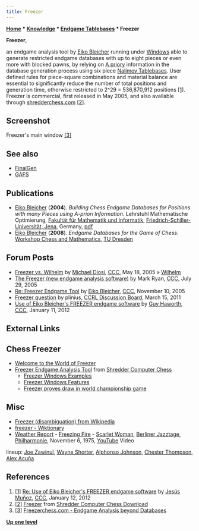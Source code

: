 ```yaml
---
title: Freezer
---
```

**[Home](Home "Home") * [Knowledge](Knowledge "Knowledge") * [Endgame Tablebases](Endgame_Tablebases "Endgame Tablebases") * Freezer**

**Freezer**,

an endgame analysis tool by [Eiko Bleicher](Eiko_Bleicher "Eiko Bleicher") running under [Windows](Windows "Windows") able to generate restricted endgame databases with up to eight pieces or even more with blocked pawns, by relying on [A priory](https://en.wikipedia.org/wiki/A_priori_and_a_posteriori) information in the database generation process using six piece [Nalimov Tablebases](Nalimov_Tablebases "Nalimov Tablebases"). User defined rules for piece-square combinations and material balance are essential to significantly reduce the number of total positions and generation time, otherwise restricted to 2^29 = 536,870,912 positions <a id="cite-note-1" href="#cite-ref-1">[1]</a>. Freezer is commercial, first released in May 2005, and also available through [shredderchess.com](Shredder "Shredder") <a id="cite-note-2" href="#cite-ref-2">[2]</a>.

## Screenshot

[](http://www.freezerchess.com/index.php?topic=screenshots)
Freezer's main window <a id="cite-note-3" href="#cite-ref-3">[3]</a>

## See also

- [FinalGen](FinalGen "FinalGen")
- [GAFS](GAFS "GAFS")

## Publications

- [Eiko Bleicher](Eiko_Bleicher "Eiko Bleicher") (**2004**). *Building Chess Endgame Databases for Positions with many Pieces using A-priori Information*. Lehrstuhl Mathematische Optimierung, [Fakultät für Mathematik und Informatik](http://www.minet.uni-jena.de/), [Friedrich-Schiller-Universität, Jena](https://en.wikipedia.org/wiki/University_of_Jena), Germany, [pdf](http://www.minet.uni-jena.de/preprints/bleicher_04/FREEZER_.PDF)
- [Eiko Bleicher](Eiko_Bleicher "Eiko Bleicher") (**2008**). *Endgame Databases for the Game of Chess*. [Workshop Chess and Mathematics](Workshop_Chess_and_Mathematics "Workshop Chess and Mathematics"), [TU Dresden](https://en.wikipedia.org/wiki/Dresden_University_of_Technology)

## Forum Posts

- [Freezer vs. Wilhelm](https://www.stmintz.com/ccc/index.php?id=426683) by [Michael Diosi](index.php?title=Michael_Diosi&action=edit&redlink=1 "Michael Diosi (page does not exist)"), [CCC](CCC "CCC"), May 18, 2005 » [Wilhelm](Wilhelm "Wilhelm")
- [The Freezer (new endgame analysis software)](https://www.stmintz.com/ccc/index.php?id=439162) by Mark Ryan, [CCC](CCC "CCC"), July 29, 2005
- [Re: Freezer Endgame Tool](https://www.stmintz.com/ccc/index.php?id=460830) by [Eiko Bleicher](Eiko_Bleicher "Eiko Bleicher"), [CCC](CCC "CCC"), November 10, 2005
- [Freezer question](http://kirill-kryukov.com/chess/discussion-board/viewtopic.php?f=6&t=5755&p=61148) by plinius, [CCRL Discussion Board](Computer_Chess_Forums "Computer Chess Forums"), March 15, 2011
- [Use of Eiko Bleicher's FREEZER endgame software](http://www.talkchess.com/forum/viewtopic.php?t=41936) by [Guy Haworth](Guy_Haworth "Guy Haworth"), [CCC](CCC "CCC"), January 11, 2012

## External Links

## Chess Freezer

- [Welcome to the World of Freezer](http://www.freezerchess.com/)
- [Freezer Endgame Analysis Tool](https://www.shredderchess.com/chess-news/shredder-news/freezer-video-tutorial.html) from [Shredder Computer Chess](Shredder "Shredder")
  - [Freezer Windows Examples](https://www.shredderchess.com/chess-info/examples/freezer-windows-examples.html)
  - [Freezer Windows Features](https://www.shredderchess.com/chess-info/features/freezer-windows-features.html)
  - [Freezer proves draw in world championship game](https://www.shredderchess.com/chess-news/shredder-news/freezer-adams-morozevich.html)

## Misc

- [Freezer (disambiguation) from Wikipedia](<https://en.wikipedia.org/wiki/Freezer_(disambiguation)>)
- [freezer - Wiktionary](https://en.wiktionary.org/wiki/freezer)
- [Weather Report](Category:Weather_Report "Category:Weather Report") - [Freezing Fire](https://en.wikipedia.org/wiki/Tale_Spinnin%27) - [Scarlet Woman](https://en.wikipedia.org/wiki/Mysterious_Traveller), [Berliner Jazztage](https://en.wikipedia.org/wiki/JazzFest_Berlin), [Philharmonie](https://en.wikipedia.org/wiki/Berliner_Philharmonie), November 6, 1975, [YouTube](https://en.wikipedia.org/wiki/YouTube) Video

lineup: [Joe Zawinul](Category:Joe_Zawinul "Category:Joe Zawinul"), [Wayne Shorter](Category:Wayne_Shorter "Category:Wayne Shorter"), [Alphonso Johnson](Category:Alphonso_Johnson "Category:Alphonso Johnson"), [Chester Thompson](Category:Chester_Thompson "Category:Chester Thompson"), [Alex Acuña](https://en.wikipedia.org/wiki/Alex_Acu%C3%B1a)

## References

1. <a id="cite-ref-1" href="#cite-note-1">[1]</a> [Re: Use of Eiko Bleicher's FREEZER endgame software](http://www.talkchess.com/forum/viewtopic.php?t=41936&start=1) by [Jesús Muñoz](index.php?title=Jes%C3%BAs_Mu%C3%B1oz&action=edit&redlink=1 "Jesús Muñoz (page does not exist)"), [CCC](CCC "CCC"), January 12, 2012
1. <a id="cite-ref-2" href="#cite-note-2">[2]</a> [Freezer](http://www.shredderchess.com/chess-program/freezer.html) from [Shredder Computer Chess Download](Shredder "Shredder")
1. <a id="cite-ref-3" href="#cite-note-3">[3]</a> [Freezerchess.com - Endgame Analysis beyond Databases](http://www.freezerchess.com/index.php?topic=screenshots)

**[Up one level](Endgame_Tablebases "Endgame Tablebases")**

